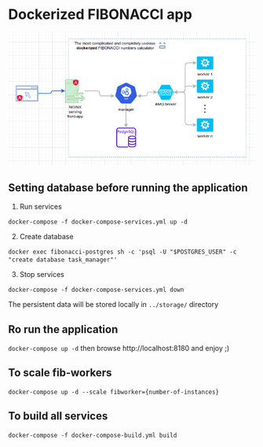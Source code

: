 # Dockerized FIBONACCI app
![](fibonacci-flow.png)

## Setting database before running the application
1. Run services
```
docker-compose -f docker-compose-services.yml up -d
```
2. Create database
```
docker exec fibonacci-postgres sh -c 'psql -U "$POSTGRES_USER" -c "create database task_manager"'
```
3. Stop services
```
docker-compose -f docker-compose-services.yml down
```
The persistent data will be stored locally in `../storage/` directory


## Ro run the application
`docker-compose up -d` then browse http://localhost:8180 and enjoy ;)

## To scale fib-workers
```
docker-compose up -d --scale fibworker={number-of-instances}
```

## To build all services
```
docker-compose -f docker-compose-build.yml build
```